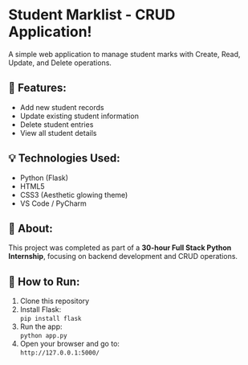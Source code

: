 # Student Marklist - CRUD Application!

A simple web application to manage student marks with Create, Read, Update, and Delete operations.

## 🔧 Features:
- Add new student records  
- Update existing student information  
- Delete student entries  
- View all student details  

## 💡 Technologies Used:
- Python (Flask)  
- HTML5  
- CSS3 (Aesthetic glowing theme)  
- VS Code / PyCharm  

## 📌 About:
This project was completed as part of a **30-hour Full Stack Python Internship**, focusing on backend development and CRUD operations.

## 🚀 How to Run:
1. Clone this repository  
2. Install Flask:  
   `pip install flask`  
3. Run the app:  
   `python app.py`  
4. Open your browser and go to:  
   `http://127.0.0.1:5000/`

